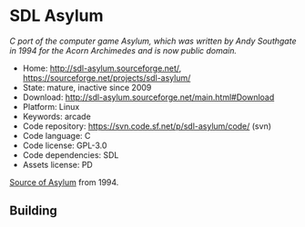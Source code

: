 # SDL Asylum

_C port of the computer game Asylum, which was written by Andy Southgate in 1994 for the Acorn Archimedes and is now public domain._

- Home: http://sdl-asylum.sourceforge.net/, https://sourceforge.net/projects/sdl-asylum/
- State: mature, inactive since 2009 
- Download: http://sdl-asylum.sourceforge.net/main.html#Download
- Platform: Linux
- Keywords: arcade
- Code repository: https://svn.code.sf.net/p/sdl-asylum/code/ (svn)
- Code language: C
- Code license: GPL-3.0
- Code dependencies: SDL
- Assets license: PD

[Source of Asylum](http://asylum.acornarcade.com/a_source.php) from 1994.

## Building

